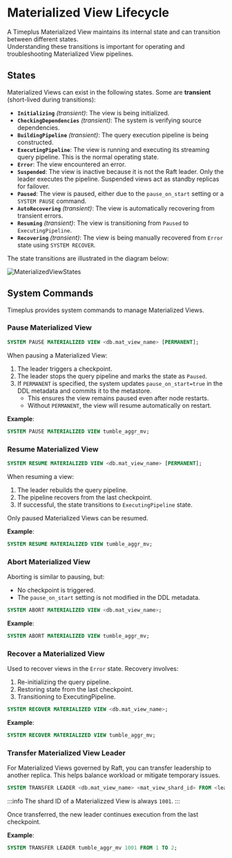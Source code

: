 # Materialized View Lifecycle

A Timeplus Materialized View maintains its internal state and can transition between different states.  
Understanding these transitions is important for operating and troubleshooting Materialized View pipelines.  

## States

Materialized Views can exist in the following states. Some are **transient** (short-lived during transitions):

- **`Initializing`** *(transient)*: The view is being initialized.  
- **`CheckingDependencies`** *(transient)*: The system is verifying source dependencies.  
- **`BuildingPipeline`** *(transient)*: The query execution pipeline is being constructed.  
- **`ExecutingPipeline`**: The view is running and executing its streaming query pipeline. This is the normal operating state.  
- **`Error`**: The view encountered an error.  
- **`Suspended`**: The view is inactive because it is not the Raft leader. Only the leader executes the pipeline. Suspended views act as standby replicas for failover.  
- **`Paused`**: The view is paused, either due to the `pause_on_start` setting or a `SYSTEM PAUSE` command.  
- **`AutoRecovering`** *(transient)*: The view is automatically recovering from transient errors.  
- **`Resuming`** *(transient)*: The view is transitioning from `Paused` to `ExecutingPipeline`.  
- **`Recovering`** *(transient)*: The view is being manually recovered from `Error` state using `SYSTEM RECOVER`.  

The state transitions are illustrated in the diagram below:  

![MaterializedViewStates](/img/materialized-view-states-transition.png)

## System Commands

Timeplus provides system commands to manage Materialized Views.  

### Pause Materialized View

```sql
SYSTEM PAUSE MATERIALIZED VIEW <db.mat_view_name> [PERMANENT];
```

When pausing a Materialized View:

1. The leader triggers a checkpoint.
2. The leader stops the query pipeline and marks the state as `Paused`.
3. If `PERMANENT` is specified, the system updates `pause_on_start=true` in the DDL metadata and commits it to the metastore.
   - This ensures the view remains paused even after node restarts.
   - Without `PERMANENT`, the view will resume automatically on restart.

**Example**:
```sql
SYSTEM PAUSE MATERIALIZED VIEW tumble_aggr_mv;
```

### Resume Materialized View

```sql
SYSTEM RESUME MATERIALIZED VIEW <db.mat_view_name> [PERMANENT];
```

When resuming a view:
1. The leader rebuilds the query pipeline.
2. The pipeline recovers from the last checkpoint.
3. If successful, the state transitions to `ExecutingPipeline` state.

Only paused Materialized Views can be resumed. 

**Example**:
```sql
SYSTEM RESUME MATERIALIZED VIEW tumble_aggr_mv;
```

### Abort Materialized View 

Aborting is similar to pausing, but:
- No checkpoint is triggered.
- The `pause_on_start` setting is not modified in the DDL metadata.

```sql
SYSTEM ABORT MATERIALIZED VIEW <db.mat_view_name>;
```

**Example**:
```sql
SYSTEM ABORT MATERIALIZED VIEW tumble_aggr_mv;
```

### Recover a Materialized View

Used to recover views in the `Error` state. Recovery involves:

1. Re-initializing the query pipeline.
2. Restoring state from the last checkpoint.
3. Transitioning to ExecutingPipeline.

```sql
SYSTEM RECOVER MATERIALIZED VIEW <db.mat_view_name>;
```

**Example**:
```sql
SYSTEM RECOVER MATERIALIZED VIEW tumble_aggr_mv;
```

### Transfer Materialized View Leader

For Materialized Views governed by Raft, you can transfer leadership to another replica. This helps balance workload or mitigate temporary issues.

```sql
SYSTEM TRANSFER LEADER <db.mat_view_name> <mat_view_shard_id> FROM <leader_node> TO <follower_node>;
```

:::info
The shard ID of a Materializzed View is always `1001`. 
:::

Once transferred, the new leader continues execution from the last checkpoint.

**Example**:
```sql
SYSTEM TRANSFER LEADER tumble_aggr_mv 1001 FROM 1 TO 2;
```
